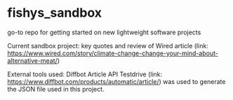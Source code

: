 # fishys_sandbox

go-to repo for getting started on new lightweight software projects

Current sandbox project: key quotes and review of Wired article (link: https://www.wired.com/story/climate-change-change-your-mind-about-alternative-meat/)

External tools used: Diffbot Article API Testdrive (link: https://www.diffbot.com/products/automatic/article/) was used to generate the JSON file used in this project.